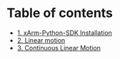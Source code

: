 # Table of contents

* [1. xArm-Python-SDK Installation](README.md)
* [2. Linear motion](2.-linear-motion.md)
* [3. Continuous Linear Motion](3.-continuous-linear-motion.md)
